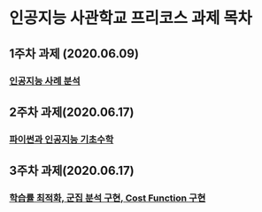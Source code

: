 # 인공지능 사관학교 프리코스 과제  목차

## 1주차 과제 (2020.06.09)

### [인공지능 사례 분석](https://github.com/TIMI-nhoo/Star/blob/master/1%EC%A3%BC%EC%B0%A8%20%EA%B3%BC%EC%A0%9C_%EA%B9%80%EC%9D%B8%ED%9B%84.ipynb)

## 2주차 과제(2020.06.17)

### [파이썬과 인공지능 기초수학](https://github.com/TIMI-nhoo/Star/blob/master/2%E1%84%8C%E1%85%AE%E1%84%8E%E1%85%A1%E1%84%80%E1%85%AA%E1%84%8C%E1%85%A6_ipynb%EC%9D%98_%EC%82%AC%EB%B3%B8.ipynb)

## 3주차 과제(2020.06.17)

### [학습률 최적화, 군집 분석 구현, Cost Function 구현](https://github.com/TIMI-nhoo/Star/blob/master/3%EC%A3%BC%EC%B0%A8_%EA%B3%BC%EC%A0%9C%EC%9D%98_%EC%82%AC%EB%B3%B8.ipynb)

